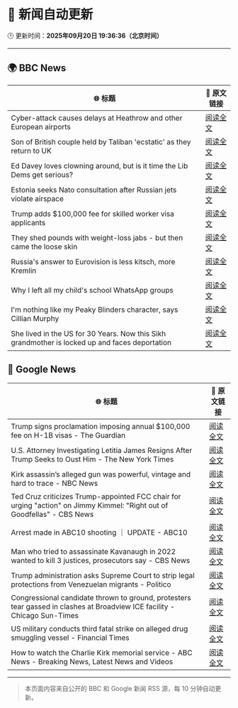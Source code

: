 # 🧠 新闻自动更新

🕒 更新时间：**2025年09月20日 19:36:36（北京时间）**

---

## 🌍 BBC News

| 🌐 标题 | 🔗 原文链接 |
|--------|-------------|
| Cyber-attack causes delays at Heathrow and other European airports | [阅读全文](https://www.bbc.com/news/articles/c3drpgv33pxo?at_medium=RSS&at_campaign=rss) |
| Son of British couple held by Taliban 'ecstatic' as they return to UK | [阅读全文](https://www.bbc.com/news/articles/cly6ve2dg66o?at_medium=RSS&at_campaign=rss) |
| Ed Davey loves clowning around, but is it time the Lib Dems get serious? | [阅读全文](https://www.bbc.com/news/articles/c3e7ny8n44jo?at_medium=RSS&at_campaign=rss) |
| Estonia seeks Nato consultation after Russian jets violate airspace | [阅读全文](https://www.bbc.com/news/articles/czrp6p5mj3zo?at_medium=RSS&at_campaign=rss) |
| Trump adds $100,000 fee for skilled worker visa applicants | [阅读全文](https://www.bbc.com/news/articles/cm2zk4l8g26o?at_medium=RSS&at_campaign=rss) |
| They shed pounds with weight-loss jabs - but then came the loose skin | [阅读全文](https://www.bbc.com/news/articles/cx2500v087xo?at_medium=RSS&at_campaign=rss) |
| Russia's answer to Eurovision is less kitsch, more Kremlin | [阅读全文](https://www.bbc.com/news/articles/cre5vv0x31po?at_medium=RSS&at_campaign=rss) |
| Why I left all my child's school WhatsApp groups | [阅读全文](https://www.bbc.com/news/articles/ce9rxed9m5mo?at_medium=RSS&at_campaign=rss) |
| I'm nothing like my Peaky Blinders character, says Cillian Murphy | [阅读全文](https://www.bbc.com/news/articles/cm2zvwmen2jo?at_medium=RSS&at_campaign=rss) |
| She lived in the US for 30 Years. Now this Sikh grandmother is locked up and faces deportation | [阅读全文](https://www.bbc.com/news/articles/ckgq63lgn7zo?at_medium=RSS&at_campaign=rss) |

## 📰 Google News

| 🌐 标题 | 🔗 原文链接 |
|--------|-------------|
| Trump signs proclamation imposing annual $100,000 fee on H-1B visas - The Guardian | [阅读全文](https://news.google.com/rss/articles/CBMifkFVX3lxTE9hRk1EQnpwNURIS3dNT1Fzbm9DM210YzY3X2F3WlBJRm9xeUluaUc1OGpOQ0N1ZnN0bGRSSk1rQUQwTXd5SUFzYlVNdnJ5b0xPbWNHdEQxWXEwZTAwVEpldkF3d1pqellZeVh0RnpYMnZWdkdBeVR1OUlXQ1V2QQ?oc=5) |
| U.S. Attorney Investigating Letitia James Resigns After Trump Seeks to Oust Him - The New York Times | [阅读全文](https://news.google.com/rss/articles/CBMijAFBVV95cUxOaVFZU1I2S0E3d1NhTjdvZnNkX3dOdlFQT094RURUelhOQjktdk1tUms4TzVZUVNKdXV4aTdHbGVMSlppdEs3M2ptWjRwNHZORWNVUUFaYnJJQ3BkcXB6QW85MU9lYmRtRnA4WU4xb09Semo4R3VLS1VmTWpZNFdSaUNfQW84WXVBd2d2dg?oc=5) |
| Kirk assassin’s alleged gun was powerful, vintage and hard to trace - NBC News | [阅读全文](https://news.google.com/rss/articles/CBMiqgFBVV95cUxPTWhPWnpvMElMS0pPTlc1YUhiazFTREdUeWVJdzVzYjNUcUtMVGNiRGkxeVg5cUJxZEMwNFcweV9CMHJKTHFFUmFZRjlBTjlUamxhM2ZMVndTVUNfVHZscXBsbC1yTHpDOFB2ZWFtLUVCMi03OWVDS3ZWRDFySWJzYXlBUEYxNUYyMWVUZThxQzM1bEdTdTRfSHFwNWF3eFB5aUxGTHJPUXhvQdIBVkFVX3lxTE5GOUVhUEhUR0NxRXZMeVZ3amF3U191aW9uSDdySzBZcDlsWmFSUFRxVE1NTzFXVVJwV3d0WFVJSTVMUEtmNkhGY20wU0VBOC1YMktvRTVn?oc=5) |
| Ted Cruz criticizes Trump-appointed FCC chair for urging "action" on Jimmy Kimmel: "Right out of Goodfellas" - CBS News | [阅读全文](https://news.google.com/rss/articles/CBMijgFBVV95cUxQb1ktbWp3b0Q0N3VwUjdkSnI2MU01NWtiRU9weGd6eW5PZlpFVnE0N290TzFZa3BjMkZhVGpQNTJnSmtBcDg4aElfelk4YldEVDBpUUljV1JQb0NMUUVFaGhEc1pUT01ld3BMUEJZMUZnbm1IVnlUU1ctS19UZUxPUXJZdXZYNl9iWDY0S0x30gGTAUFVX3lxTE8wX29MTWllTHlxazhvZ0FBb0tfd2RCMG5XUElBWDhHTXItbDZXa0RVTTF3OGh6SWxyZmtfRTF3YkFON1dvYl90U295NW9CekJjc2xoT2Jham5oYVBWSDdCWUMtbVhzQ2ZjMkZVWE5vZnpaNkJHcDBNaVE3czlZa21pczN5U3NGOFJvSXVVaS1Hd0RjUQ?oc=5) |
| Arrest made in ABC10 shooting ｜ UPDATE - ABC10 | [阅读全文](https://news.google.com/rss/articles/CBMivgFBVV95cUxPS2tUN2FJN0llbGJWUVlzMHk5dFdzSTdBNV9TTXZBQV9leDgzOGVKc0NpcHNJSDhTTW9uV0d3QkdGRUhOeDBUMFh5cUtMQU5mY1Z1c1N5QUd4Z2t1OFF3aldHTGFfUU5nLU1vSjhBNU1HRTM1d1ZLdy1BdHIxRmFDY0NxcW9KQXQ1TFJFUk9vTi1PN0pXalQtdW4tSGo4YXFhUjIzdVAzNWgzQlZsZFhoOC1BRGNVZGQyUHpkY2tB?oc=5) |
| Man who tried to assassinate Kavanaugh in 2022 wanted to kill 3 justices, prosecutors say - CBS News | [阅读全文](https://news.google.com/rss/articles/CBMie0FVX3lxTE9FZTRRaE5iNjhrc1pyM2hlUDlLZDJVYldsTTFHMzd4ak95RTdFbHNFZmJEWmFtT2xCMEZsM0JJdGctWjA3WlV6ck5vd015OWhvQ3k3ZUV4bkd0cWxKbEUzZDdRNVN2MkVvbFdhOWw2WXlqZ3VZZkVHVThIc9IBgAFBVV95cUxNMk8taFMxLTV2ekRiaUJwQmw3RGZoWkhRbk04NVBhd1NDSEFsYzlWV1ZYNmFGTklTelNyUm9tMWhoZDI1OU9UV29nZzA1dzh0eG9lckJMUVFUcjl6ZzZuRXNUNTFJYU56R0xCOFlldXhqX3VpMm1iWm5hNmxHSmtDNQ?oc=5) |
| Trump administration asks Supreme Court to strip legal protections from Venezuelan migrants - Politico | [阅读全文](https://news.google.com/rss/articles/CBMi2AFBVV95cUxOS0RCTmNUVmIzRk5wMno1ZWpXMWNxMEIxX0JObXNiRkFfS1JoUm93RWp1dEZ5UGppLUtaYWxpaUNCeXVIWnZ3cGczR05rcGg4Z0dNd0kwUGZ0RkxEWVhxaThRR3FmZUF4YzRFOHhxUlVoUERvVnBBcDlTVVoxVGw5aXFaTHVLUHg3THhfSG1JYmNRZ1VGbWtRNkk3OUZlZWhSVUM1bEZmc0YwYmhvUzB0cmZxdEE1eXV5SjM1T3g0U3ZtejBKa01lQ0M4dzBwVnZka0lELS1tRWg?oc=5) |
| Congressional candidate thrown to ground, protesters tear gassed in clashes at Broadview ICE facility - Chicago Sun-Times | [阅读全文](https://news.google.com/rss/articles/CBMigwFBVV95cUxQcExNN25CYUFsQ2VCMjVCcEttS0tZM0FDeDc0elY1OGdtWXdRd0VXS1YtTHVuY0dQNmRXVmNlbzJqLWZWQV9vakFfRTZDcXQyU3E4SW94bzZlcEY4N01manhYY0NiS3Q5SENvQlJYcnRxQ25zckhVNjNvT042QTFweTl5VQ?oc=5) |
| US military conducts third fatal strike on alleged drug smuggling vessel - Financial Times | [阅读全文](https://news.google.com/rss/articles/CBMicEFVX3lxTFBYWHZVNGxTZWotSmF4cUpsdlBPcHRadVREMlBvM1U4Z2doa3hpWG1vMURYdll5QnhobTV4V3hzLTF4UTlQaC1RQ0lkMXZqTm5YT3FPN09pVGdzY25wZl95WGFhcUNsUC1NdHl6cHItRko?oc=5) |
| How to watch the Charlie Kirk memorial service - ABC News - Breaking News, Latest News and Videos | [阅读全文](https://news.google.com/rss/articles/CBMilAFBVV95cUxNRl9oNXpRZG9wLW1SR2FzMXNKeWRDSzZEbndndmFnTFVJdkQzY2tkblhNcExLN2JaUTV1ZTZTS3dUcnlmcXE0OEtLbG9RR3JPNXJJcGpJdDZHWHYxU1RhTjJORFFVYUJ2MjhuLWpWeUpYb1RaUmNySkdrWnVKSFRPRXV1enVVbmVaTnRmcFRTZ2JEWkt00gGaAUFVX3lxTE8zaGxDWWRvM2prOWliMlotckgyaF9fdmY3UmNTVDQyZ0hRNVF1Y25zMUFuT2ZVb1ZZaXA3bTdBQ3pmcTBnX3BiT1d1bzNINUJVSm15cEdMR241T0tncFhfdlFGVnJVT2R4ZDJibXdzc0dJV0xUWHd5ZUtTc3owaUNSWTFUNktUZ2d6RFVzMDM2cjFjNDBHMGFydHc?oc=5) |

---
> 本页面内容来自公开的 BBC 和 Google 新闻 RSS 源，每 10 分钟自动更新。